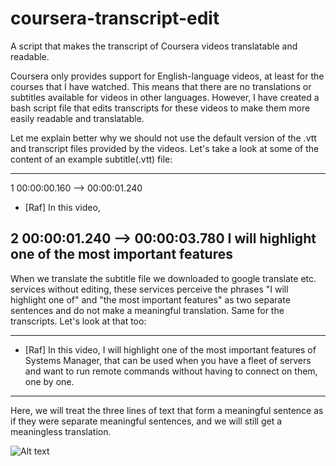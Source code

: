 # coursera-transcript-edit
A script that makes the transcript of Coursera videos translatable and readable.

Coursera only provides support for English-language videos, at least for the courses that I have watched. This means that there are no translations or subtitles available for videos in other languages. However, I have created a bash script file that edits transcripts for these videos to make them more easily readable and translatable. 

Let me explain better why we should not use the default version of the .vtt and transcript files provided by the videos. Let's take a look at some of the content of an example subtitle(.vtt) file:

---
1
00:00:00.160 --> 00:00:01.240
- [Raf] In this video,

2
00:00:01.240 --> 00:00:03.780
I will highlight one of
the most important features
---

When we translate the subtitle file we downloaded to google translate etc. services without editing, these services perceive the phrases "I will highlight one of" and "the most important features" as two separate sentences and do not make a meaningful translation. Same for the transcripts. Let's look at that too:

---
- [Raf] In this video, I will highlight one of
the most important features of Systems Manager, that can be used when you have a fleet of servers and want to run remote commands without having to connect
on them, one by one.
---

Here, we will treat the three lines of text that form a meaningful sentence as if they were separate meaningful sentences, and we will still get a meaningless translation.




![Alt text](~/Masaüstü/transcript/before.png?raw=true "Optional Title")
